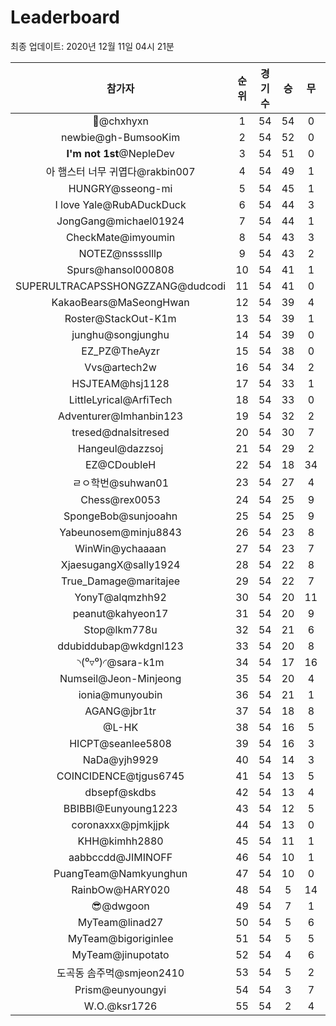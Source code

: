 # Leaderboard
최종 업데이트: 2020년 12월 11일 04시 21분




| 참가자 | 순위 | 경기수 | 승 | 무 | 패 | 승점 |
|:---:|:---:|:---:|:---:|:---:|:---:|:---:|
| 👑@chxhyxn | 1 | 54 | 54 | 0 | 0 | 162 |
| newbie@gh-BumsooKim | 2 | 54 | 52 | 0 | 2 | 156 |
| **I'm not 1st**@NepleDev | 3 | 54 | 51 | 0 | 3 | 153 |
| 아 햄스터 너무 귀엽다@rakbin007 | 4 | 54 | 49 | 1 | 4 | 148 |
| HUNGRY@sseong-mi | 5 | 54 | 45 | 1 | 8 | 136 |
| I love Yale@RubADuckDuck | 6 | 54 | 44 | 3 | 7 | 135 |
| JongGang@michael01924 | 7 | 54 | 44 | 1 | 9 | 133 |
| CheckMate@imyoumin | 8 | 54 | 43 | 3 | 8 | 132 |
| NOTEZ@nsssslllp | 9 | 54 | 43 | 2 | 9 | 131 |
| Spurs@hansol000808 | 10 | 54 | 41 | 1 | 12 | 124 |
| SUPERULTRACAPSSHONGZZANG@dudcodi | 11 | 54 | 41 | 0 | 13 | 123 |
| KakaoBears@MaSeongHwan | 12 | 54 | 39 | 4 | 11 | 121 |
| Roster@StackOut-K1m | 13 | 54 | 39 | 1 | 14 | 118 |
| junghu@songjunghu | 14 | 54 | 39 | 0 | 15 | 117 |
| EZ_PZ@TheAyzr | 15 | 54 | 38 | 0 | 16 | 114 |
| Vvs@artech2w | 16 | 54 | 34 | 2 | 18 | 104 |
| HSJTEAM@hsj1128 | 17 | 54 | 33 | 1 | 20 | 100 |
| LittleLyrical@ArfiTech | 18 | 54 | 33 | 0 | 21 | 99 |
| Adventurer@Imhanbin123 | 19 | 54 | 32 | 2 | 20 | 98 |
| tresed@dnalsitresed | 20 | 54 | 30 | 7 | 17 | 97 |
| Hangeul@dazzsoj | 21 | 54 | 29 | 2 | 23 | 89 |
| EZ@CDoubleH | 22 | 54 | 18 | 34 | 2 | 88 |
| ㄹㅇ학번@suhwan01 | 23 | 54 | 27 | 4 | 23 | 85 |
| Chess@rex0053 | 24 | 54 | 25 | 9 | 20 | 84 |
| SpongeBob@sunjooahn | 25 | 54 | 25 | 9 | 20 | 84 |
| Yabeunosem@minju8843 | 26 | 54 | 23 | 8 | 23 | 77 |
| WinWin@ychaaaan | 27 | 54 | 23 | 7 | 24 | 76 |
| XjaesugangX@sally1924 | 28 | 54 | 22 | 8 | 24 | 74 |
| True_Damage@maritajee | 29 | 54 | 22 | 7 | 25 | 73 |
| YonyT@alqmzhh92 | 30 | 54 | 20 | 11 | 23 | 71 |
| peanut@kahyeon17 | 31 | 54 | 20 | 9 | 25 | 69 |
| Stop@lkm778u | 32 | 54 | 21 | 6 | 27 | 69 |
| ddubiddubap@wkdgnl123 | 33 | 54 | 20 | 8 | 26 | 68 |
| ◝(⁰▿⁰)◜@sara-k1m | 34 | 54 | 17 | 16 | 21 | 67 |
| Numseil@Jeon-Minjeong | 35 | 54 | 20 | 4 | 30 | 64 |
| ionia@munyoubin | 36 | 54 | 21 | 1 | 32 | 64 |
| AGANG@jbr1tr | 37 | 54 | 18 | 8 | 28 | 62 |
| @L-HK | 38 | 54 | 16 | 5 | 33 | 53 |
| HICPT@seanlee5808 | 39 | 54 | 16 | 3 | 35 | 51 |
| NaDa@yjh9929 | 40 | 54 | 14 | 3 | 37 | 45 |
| COINCIDENCE@tjgus6745 | 41 | 54 | 13 | 5 | 36 | 44 |
| dbsepf@skdbs | 42 | 54 | 13 | 4 | 37 | 43 |
| BBIBBI@Eunyoung1223 | 43 | 54 | 12 | 5 | 37 | 41 |
| coronaxxx@pjmkjjpk | 44 | 54 | 13 | 0 | 41 | 39 |
| KHH@kimhh2880 | 45 | 54 | 11 | 1 | 42 | 34 |
| aabbccdd@JIMINOFF | 46 | 54 | 10 | 1 | 43 | 31 |
| PuangTeam@Namkyunghun | 47 | 54 | 10 | 0 | 44 | 30 |
| RainbOw@HARY020 | 48 | 54 | 5 | 14 | 35 | 29 |
| 😎@dwgoon | 49 | 54 | 7 | 1 | 46 | 22 |
| MyTeam@linad27 | 50 | 54 | 5 | 6 | 43 | 21 |
| MyTeam@bigoriginlee | 51 | 54 | 5 | 5 | 44 | 20 |
| MyTeam@jinupotato | 52 | 54 | 4 | 6 | 44 | 18 |
| 도곡동 솜주먹@smjeon2410 | 53 | 54 | 5 | 2 | 47 | 17 |
| Prism@eunyoungyi | 54 | 54 | 3 | 7 | 44 | 16 |
| W.O.@ksr1726 | 55 | 54 | 2 | 4 | 48 | 10 |